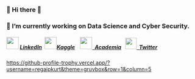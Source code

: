 ### 👋 Hi there 👋
### 🔭 I’m currently working on Data Science and Cyber Security.
##### <img src="http://RegaipKurt.github.io/images/linked1.png" height=32> <a href="https://www.linkedin.com/in/regaipkurt/" target="_blank">LinkedIn</a> &nbsp;<img src="http://RegaipKurt.github.io/images/kaggle-5.png" height=32><a href="https://www.kaggle.com/regaipkurt" target="_blank">Kaggle</a> &nbsp;&nbsp;&nbsp;<img src="http://RegaipKurt.github.io/images/academia_square.png" height=32><a href="https://ankara.academia.edu/RegaipKurt" target="_blank">&nbsp;&nbsp;Academia</a>&nbsp;&nbsp;&nbsp;<img src="http://RegaipKurt.github.io/images/Twitter_Square.png" height=30 ><a href="https://twitter.com/kodyazanbirsair" target="_blank">&nbsp;&nbsp;Twitter</a>

https://github-profile-trophy.vercel.app/?username=regaipkurt&theme=gruvbox&row=1&column=5

<!--
**RegaipKURT/RegaipKURT** is a ✨ _special_ ✨ repository because its `README.md` (this file) appears on your GitHub profile.
<img align='center' src="https://github-readme-stats.vercel.app/api?username=regaipkurt&show_icons=true">
https://github-profile-trophy.vercel.app/?username=regaipkurt&theme=gruvbox&row=1&column=5
Here are some ideas to get you started:

- 
- 🌱 I’m currently learning ...
- 👯 I’m looking to collaborate on ...
- 🤔 I’m looking for help with ...
- 💬 Ask me about ...
- 📫 How to reach me: ...
- 😄 Pronouns: ...
- ⚡ Fun fact: ...
-->
